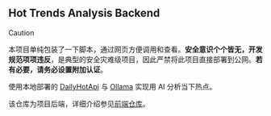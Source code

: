 ## Hot Trends Analysis Backend

> [!CAUTION]
> 本项目单纯包装了一下脚本，通过网页方便调用和查看。**安全意识个个皆无，开发规范项项违反**，是典型的安全灾难级项目，因此严禁将此项目直接部署到公网。**若有必要，请务必设置附加认证**。

使用本地部署的 [DailyHotApi](https://github.com/imsyy/DailyHotApi) 与 [Ollama](https://ollama.com/) 实现用 AI 分析当下热点。

该仓库为项目后端，详细介绍参见[前端仓库](https://github.com/sixiaolong1117/hot-trends-analysis-resolve)。